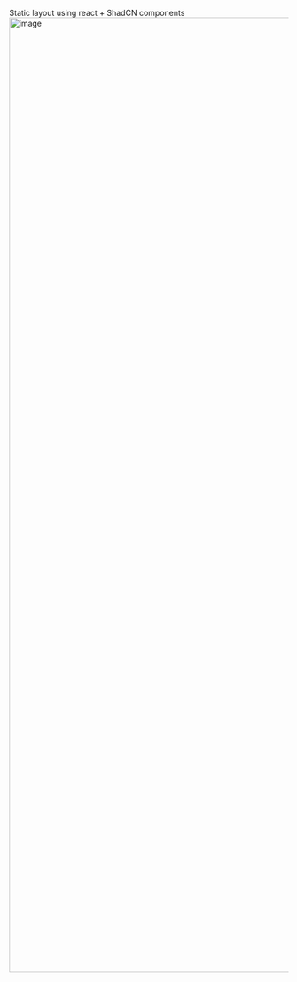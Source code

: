 Static layout using react + ShadCN components 
<img width="1721" alt="image" src="https://github.com/user-attachments/assets/9f5005f7-e8c5-4b79-a938-7b251af1b829" />
